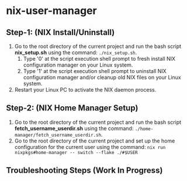 # nix-user-manager

## Step-1: (NIX Install/Uninstall)
1. Go to the root directory of the current project and run the bash script **nix_setup.sh** using the  command: ``` ./nix_setup.sh ```.
    1. Type '0' at the script execution shell prompt to fresh install NIX configuration manager on your Linux system.
    2. Type '1' at the script execution shell prompt to uninstall NIX configuration manager and/or cleanup old NIX files on your Linux system.
2. Restart your Linux PC to activate the NIX daemon process.

## Step-2: (NIX Home Manager Setup)
1. Go to the root directory of the current project and run the bash script **fetch_username_userdir.sh** using the  command: ``` ./home-manager/fetch_username_userdir.sh ```.
2. Go to the root directory of the current project and set up the home configuration for the current user using the command: ```nix run nixpkgs#home-manager -- switch --flake ./#$USER```

## Troubleshooting Steps (Work In Progress)
